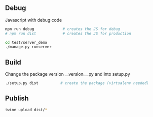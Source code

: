 ## Debug

Javascript with debug code

```bash
npm run debug             # creates the JS for debug
# npm run dist            # creates the JS for production

cd test/server_demo
./manage.py runserver
```

## Build

Change the package version \_\_version\_\_.py and into setup.py

```bash
./setup.py dist          # create the package (virtualenv needed)
```

## Publish

```bash
twine upload dist/*
```


